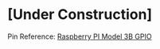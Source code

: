 # [Under Construction]

Pin Reference: [Raspberry PI Model 3B GPIO](https://www.etechnophiles.com/raspberry-pi-3-gpio-pinout-pin-diagram-and-specs-in-detail-model-b/)
